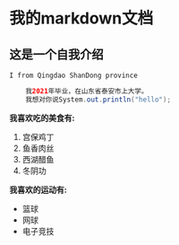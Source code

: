 # 我的markdown文档
## 这是一个自我介绍
`I from Qingdao ShanDong province`

```java
    我2021年毕业，在山东省泰安市上大学。
    我想对你说System.out.println("hello");
```
**我喜欢吃的美食有:**
1. 宫保鸡丁
2. 鱼香肉丝
3. 西湖醋鱼
4. 冬阴功
   
**我喜欢的运动有:**
* 篮球
* 网球
* 电子竞技